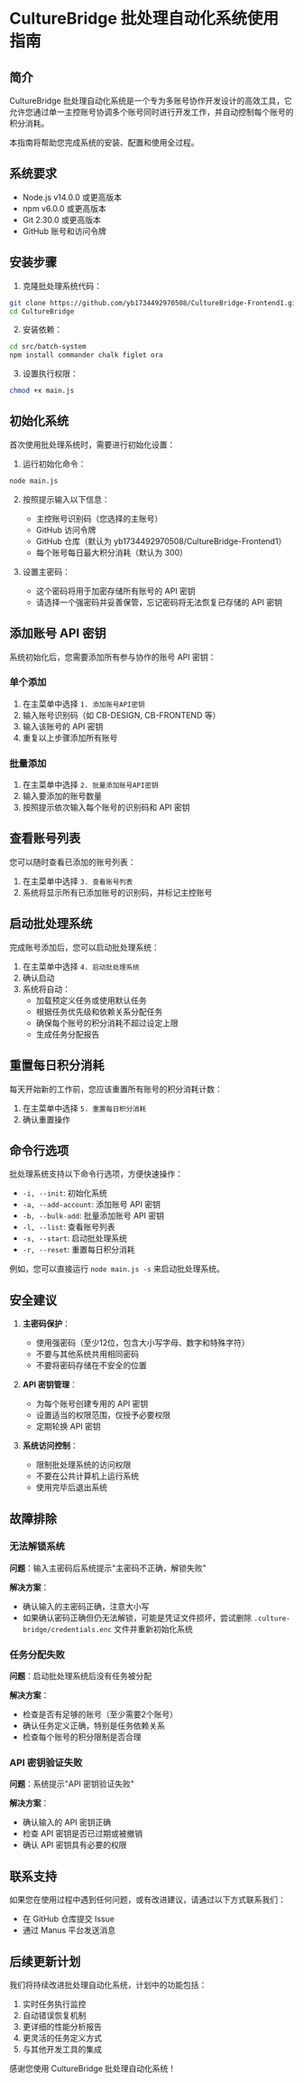 # CultureBridge 批处理自动化系统使用指南

## 简介

CultureBridge 批处理自动化系统是一个专为多账号协作开发设计的高效工具，它允许您通过单一主控账号协调多个账号同时进行开发工作，并自动控制每个账号的积分消耗。

本指南将帮助您完成系统的安装、配置和使用全过程。

## 系统要求

- Node.js v14.0.0 或更高版本
- npm v6.0.0 或更高版本
- Git 2.30.0 或更高版本
- GitHub 账号和访问令牌

## 安装步骤

1. 克隆批处理系统代码：

```bash
git clone https://github.com/yb1734492970508/CultureBridge-Frontend1.git
cd CultureBridge
```

2. 安装依赖：

```bash
cd src/batch-system
npm install commander chalk figlet ora
```

3. 设置执行权限：

```bash
chmod +x main.js
```

## 初始化系统

首次使用批处理系统时，需要进行初始化设置：

1. 运行初始化命令：

```bash
node main.js
```

2. 按照提示输入以下信息：
   - 主控账号识别码（您选择的主账号）
   - GitHub 访问令牌
   - GitHub 仓库（默认为 yb1734492970508/CultureBridge-Frontend1）
   - 每个账号每日最大积分消耗（默认为 300）

3. 设置主密码：
   - 这个密码将用于加密存储所有账号的 API 密钥
   - 请选择一个强密码并妥善保管，忘记密码将无法恢复已存储的 API 密钥

## 添加账号 API 密钥

系统初始化后，您需要添加所有参与协作的账号 API 密钥：

### 单个添加

1. 在主菜单中选择 `1. 添加账号API密钥`
2. 输入账号识别码（如 CB-DESIGN, CB-FRONTEND 等）
3. 输入该账号的 API 密钥
4. 重复以上步骤添加所有账号

### 批量添加

1. 在主菜单中选择 `2. 批量添加账号API密钥`
2. 输入要添加的账号数量
3. 按照提示依次输入每个账号的识别码和 API 密钥

## 查看账号列表

您可以随时查看已添加的账号列表：

1. 在主菜单中选择 `3. 查看账号列表`
2. 系统将显示所有已添加账号的识别码，并标记主控账号

## 启动批处理系统

完成账号添加后，您可以启动批处理系统：

1. 在主菜单中选择 `4. 启动批处理系统`
2. 确认启动
3. 系统将自动：
   - 加载预定义任务或使用默认任务
   - 根据任务优先级和依赖关系分配任务
   - 确保每个账号的积分消耗不超过设定上限
   - 生成任务分配报告

## 重置每日积分消耗

每天开始新的工作前，您应该重置所有账号的积分消耗计数：

1. 在主菜单中选择 `5. 重置每日积分消耗`
2. 确认重置操作

## 命令行选项

批处理系统支持以下命令行选项，方便快速操作：

- `-i, --init`: 初始化系统
- `-a, --add-account`: 添加账号 API 密钥
- `-b, --bulk-add`: 批量添加账号 API 密钥
- `-l, --list`: 查看账号列表
- `-s, --start`: 启动批处理系统
- `-r, --reset`: 重置每日积分消耗

例如，您可以直接运行 `node main.js -s` 来启动批处理系统。

## 安全建议

1. **主密码保护**：
   - 使用强密码（至少12位，包含大小写字母、数字和特殊字符）
   - 不要与其他系统共用相同密码
   - 不要将密码存储在不安全的位置

2. **API 密钥管理**：
   - 为每个账号创建专用的 API 密钥
   - 设置适当的权限范围，仅授予必要权限
   - 定期轮换 API 密钥

3. **系统访问控制**：
   - 限制批处理系统的访问权限
   - 不要在公共计算机上运行系统
   - 使用完毕后退出系统

## 故障排除

### 无法解锁系统

**问题**：输入主密码后系统提示"主密码不正确，解锁失败"

**解决方案**：
- 确认输入的主密码正确，注意大小写
- 如果确认密码正确但仍无法解锁，可能是凭证文件损坏，尝试删除 `.culture-bridge/credentials.enc` 文件并重新初始化系统

### 任务分配失败

**问题**：启动批处理系统后没有任务被分配

**解决方案**：
- 检查是否有足够的账号（至少需要2个账号）
- 确认任务定义正确，特别是任务依赖关系
- 检查每个账号的积分限制是否合理

### API 密钥验证失败

**问题**：系统提示"API 密钥验证失败"

**解决方案**：
- 确认输入的 API 密钥正确
- 检查 API 密钥是否已过期或被撤销
- 确认 API 密钥具有必要的权限

## 联系支持

如果您在使用过程中遇到任何问题，或有改进建议，请通过以下方式联系我们：

- 在 GitHub 仓库提交 Issue
- 通过 Manus 平台发送消息

## 后续更新计划

我们将持续改进批处理自动化系统，计划中的功能包括：

1. 实时任务执行监控
2. 自动错误恢复机制
3. 更详细的性能分析报告
4. 更灵活的任务定义方式
5. 与其他开发工具的集成

感谢您使用 CultureBridge 批处理自动化系统！
